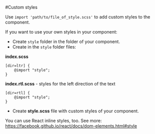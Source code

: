 #Custom styles

Use `import 'path/to/file_of_style.scss'` to add custom styles to the component.

If you want to use your own styles in your component: 
* Create `style` folder in the folder of your component. 
* Create in the `style` folder files: 

**index.scss**
```
[dir=ltr] {
    @import "style";
}
``` 
**index.rtl.scss** - styles for the left direction of the text
```
[dir=rtl] {
    @import "style";
}
``` 
* Create **style.scss** file with custom styles of your component.

You can use React inline styles, too. See more: https://facebook.github.io/react/docs/dom-elements.html#style